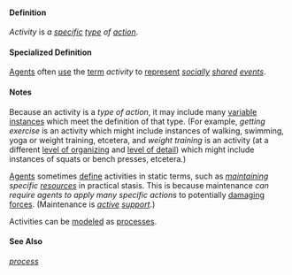 #### Definition

*Activity* is *a [specific](https://github.com/gcassel/Modular-Organization-Terminology/blob/master/terms/specific.md) [type](https://github.com/gcassel/Modular-Organization-Terminology/blob/master/terms/type.md) of [action](https://github.com/gcassel/Modular-Organization-Terminology/blob/master/terms/act.md)*.  

#### Specialized Definition

[Agents](https://github.com/gcassel/Modular-Organization-Terminology/blob/master/terms/agent.md) often [use](https://github.com/gcassel/Modular-Organization-Terminology/blob/master/terms/use.md) the [term](https://github.com/gcassel/Modular-Organization-Terminology/blob/master/terms/term.md) *activity* to [represent](https://github.com/gcassel/Modular-Organization-Terminology/blob/master/terms/represent.md) *[socially](https://github.com/gcassel/Modular-Organization-Terminology/blob/master/terms/social.md) [shared](https://github.com/gcassel/Modular-Organization-Terminology/new/master/terms/common.md) [events](https://github.com/gcassel/Modular-Organization-Terminology/blob/master/terms/event.md)*.

#### Notes


Because an activity is a *type of action*, it may include many [variable](https://github.com/gcassel/Modular-Organization-Terminology/blob/master/terms/variable.md) [instances](https://github.com/gcassel/Modular-Organization-Terminology/blob/master/terms/instance.md) which meet the definition of that type.  (For example, *getting exercise* is an activity which might include instances of walking, swimming, yoga or weight training, etcetera, and *weight training* is an activity (at a different [level of organizing](https://github.com/gcassel/Modular-Organization-Terminology/blob/master/terms/level-of-organizing.md) and [level of detail](https://github.com/gcassel/Modular-Organization-Terminology/blob/master/terms/level-of-detail.md)) which might include instances of squats or bench presses, etcetera.)

[Agents](https://github.com/gcassel/Modular-Organization-Terminology/blob/master/terms/agent.md) sometimes [define](https://github.com/gcassel/Modular-Organization-Terminology/blob/master/terms/define.md) activities in static terms, such as *[maintaining](https://github.com/gcassel/Modular-Organization-Terminology/blob/master/terms/maintain.md) specific [resources](https://github.com/gcassel/Modular-Organization-Terminology/blob/master/terms/resource.md)* in practical stasis.  This is because maintenance *can require agents to apply many specific actions* to potentially [damaging](https://github.com/gcassel/Modular-Organization-Terminology/blob/master/terms/damage.md) [forces](https://github.com/gcassel/Modular-Organization-Terminology/blob/master/terms/force.md).  (Maintenance is *[active](https://github.com/gcassel/Modular-Organization-Terminology/blob/master/terms/active.md) [support](https://github.com/gcassel/Modular-Organization-Terminology/blob/master/terms/support.md)*.)

Activities can be [modeled](https://github.com/gcassel/Modular-Organization-Terminology/blob/master/terms/model.md) as [processes](https://github.com/gcassel/Modular-Organization-Terminology/blob/master/terms/process.md).

#### See Also

*[process](https://github.com/gcassel/Modular-Organization-Terminology/blob/master/terms/process.md)*

